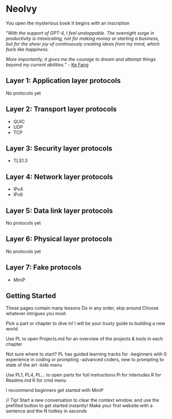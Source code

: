 # NeoIvy
You open the mysterious book
It begins with an inscription

"*With the support of GPT-4, I feel unstoppable. The overnight surge in productivity is intoxicating, not for making money or starting a business, but for the sheer joy of continuously creating ideas from my mind, which feels like happiness.*

*More importantly, it gives me the courage to dream and attempt things beyond my current abilities.*" - [Ke Fang](https://mazzzystar.github.io/2023/05/10/LLM-for-individual/)

## Layer 1: Application layer protocols
No protocols yet

## Layer 2: Transport layer protocols
* QUIC
* UDP
* TCP

## Layer 3: Security layer protocols
* TLS1.3

## Layer 4: Network layer protocols
* IPv4
* IPv6

## Layer 5: Data link layer protocols
No protocols yet

## Layer 6: Physical layer protocols
No protocols yet

## Layer 7: Fake protocols
* MiniP

## Getting Started

These pages contain many lessons
Do in any order, skip around
Choose whatever intrigues you most

Pick a part or chapter to dive in!
I will be your trusty guide to building a new world

Use PL to open Projects.md
for an overview of the projects & tools in each chapter

Not sure where to start?
PL has guided learning tracks for
-beginners with 0 experience in coding or prompting
-advanced coders, new to prompting to state of the art
-kids menu

Use PL1, PL4, PL... to open parts for full instructions
Pi for interludes
R for Readme.md
K for cmd menu

I recommend beginners get started with 
MiniP

// Tip! 
Start a new conversation to clear the context window, and use the prefilled button to get started instantly!
Make your first website with a sentence and the N hotkey in seconds